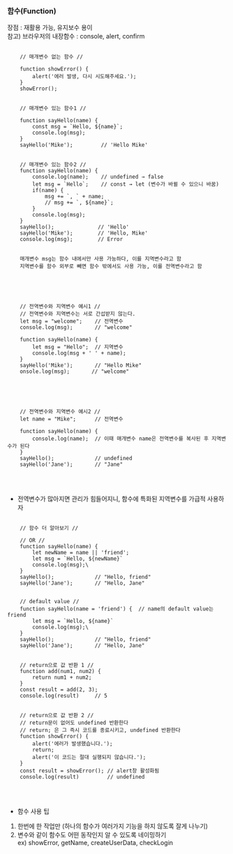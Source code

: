 ### 함수(Function)   
장점 : 재활용 가능, 유지보수 용이   
참고) 브라우저의 내장함수 : console, alert, confirm

<pre>
<code>
    // 매개변수 없는 함수 //

    function showError() {
        alert('에러 발생, 다시 시도해주세요.');
    }
    showError();


    // 매개변수 있는 함수1 //

    function sayHello(name) {
        const msg = `Hello, ${name}`;
        console.log(msg);
    }
    sayHello('Mike');         // 'Hello Mike'


    // 매개변수 있는 함수2 //
    function sayHello(name) {
        console.log(name);    // undefined → false
        let msg = `Hello`;    // const → let (변수가 바뀔 수 있으니 바꿈)
        if(name) {
            msg += `, ` + name;
            // msg += `, ${name}`;
        }
        console.log(msg);
    }
    sayHello();              // 'Hello'
    sayHello('Mike');        // 'Hello, Mike'
    console.log(msg);        // Error


    매개변수 msg는 함수 내에서만 사용 가능하다, 이를 지역변수라고 함
    지역변수를 함수 외부로 빼면 함수 밖에서도 사용 가능, 이를 전역변수라고 함
</code>
</pre>
<br>

<pre>
<code>
    // 전역변수와 지역변수 예시1 //
    // 전역변수와 지역변수는 서로 간섭받지 않는다.
    let msg = "welcome";    // 전역변수
    console.log(msg);       // "welcome"

    function sayHello(name) {
        let msg = "Hello";  // 지역변수
        console.log(msg + ' ' + name);
    }
    sayHello('Mike');       // "Hello Mike"
    onsole.log(msg);       // "welcome"
</code>
</pre>
<br>

<pre>
<code>
    // 전역변수와 지역변수 예시2 //
    let name = "Mike";      // 전역변수

    function sayHello(name) {
        console.log(name);  // 이때 매개변수 name은 전역변수를 복사된 후 지역변수가 된다
    }
    sayHello();             // undefined
    sayHello('Jane');       // "Jane"
</code>
</pre>
<br>

- 전역변수가 많아지면 관리가 힘들어지니, 함수에 특화된 지역변수를 가급적 사용하자

<pre>
<code>
    // 함수 더 알아보기 //

    // OR //
    function sayHello(name) {
        let newName = name || 'friend';
        let msg = `Hello, ${newName}`
        console.log(msg);\
    }
    sayHello();             // "Hello, friend"
    sayHello('Jane');       // "Hello, Jane"


    // default value //
    function sayHello(name = 'friend') {  // name의 default value는 friend
        let msg = `Hello, ${name}`
        console.log(msg);\
    }
    sayHello();             // "Hello, friend"
    sayHello('Jane');       // "Hello, Jane"


    // return으로 값 반환 1 //
    function add(num1, num2) {
        return num1 + num2;
    }
    const result = add(2, 3);
    console.log(result)     // 5


    // return으로 값 반환 2 //
    // return문이 없어도 undefined 반환한다
    // return; 은 그 즉시 코드를 종료시키고, undefined 반환한다
    function showError() {
        alert('에러가 발생했습니다.');
        return;
        alert('이 코드는 절대 실행되지 않습니다.');
    }
    const result = showError(); // alert창 활성화됨
    console.log(result)         // undefined
</code>
</pre>
<br>

- 함수 사용 팁   
1. 한번에 한 작업만 (하나의 함수가 여러가지 기능을 하지 않도록 잘게 나누기)   
2. 변수와 같이 함수도 어떤 동작인지 알 수 있도록 네이밍하기   
ex) showError, getName, createUserData, checkLogin
